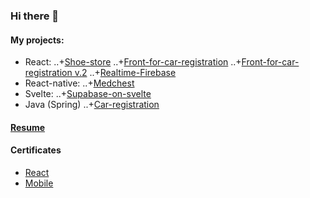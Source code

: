 ### Hi there 👋

#### My projects:
- React:
..+[Shoe-store](https://github.com/DukeKunYura/shoe-store)
..+[Front-for-car-registration](https://github.com/DukeKunYura/front-for-car-registration)
..+[Front-for-car-registration v.2](https://github.com/DukeKunYura/alternative-front-for-car-registration)
..+[Realtime-Firebase](https://github.com/DukeKunYura/Realtime-Firebase-test)
- React-native:
..+[Medchest](https://github.com/DukeKunYura/medchest)
- Svelte:
..+[Supabase-on-svelte](https://github.com/DukeKunYura/supabase-on-svelte)
- Java (Spring)
..+[Car-registration](https://github.com/DukeKunYura/car-registration)

#### [Resume](https://docs.google.com/document/d/10pmx0uzSJIh7g_0i4EY0EPldpKrb-FgEjGOQbz3mLRE/edit?usp=sharing)

#### Certificates
 - [React](https://github.com/DukeKunYura/dukekunyura/blob/main/certificate-react.pdf)
 - [Mobile](https://github.com/DukeKunYura/dukekunyura/blob/main/certificate-mobile.pdf)

<!--
**DukeKunYura/dukekunyura** is a ✨ _special_ ✨ repository because its `README.md` (this file) appears on your GitHub profile.

Here are some ideas to get you started:

- 🔭 I’m currently working on ...
- 🌱 I’m currently learning ...
- 👯 I’m looking to collaborate on ...
- 🤔 I’m looking for help with ...
- 💬 Ask me about ...
- 📫 How to reach me: ...
- 😄 Pronouns: ...
- ⚡ Fun fact: ...
-->
